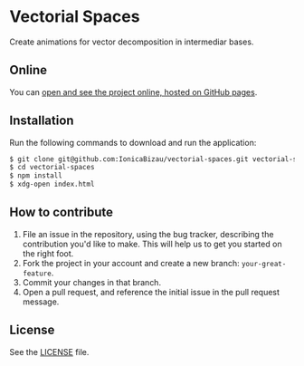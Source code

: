 # Vectorial Spaces
Create animations for vector decomposition in intermediar bases.

## Online
You can [open and see the project online, hosted on GitHub pages](https://github.com/IonicaBizau/vectorial-spaces).

## Installation
Run the following commands to download and run the application:

```sh
$ git clone git@github.com:IonicaBizau/vectorial-spaces.git vectorial-spaces
$ cd vectorial-spaces
$ npm install
$ xdg-open index.html
```

## How to contribute

1. File an issue in the repository, using the bug tracker, describing the
   contribution you'd like to make. This will help us to get you started on the
   right foot.
2. Fork the project in your account and create a new branch:
   `your-great-feature`.
3. Commit your changes in that branch.
4. Open a pull request, and reference the initial issue in the pull request
   message.

## License
See the [LICENSE](./LICENSE) file.
